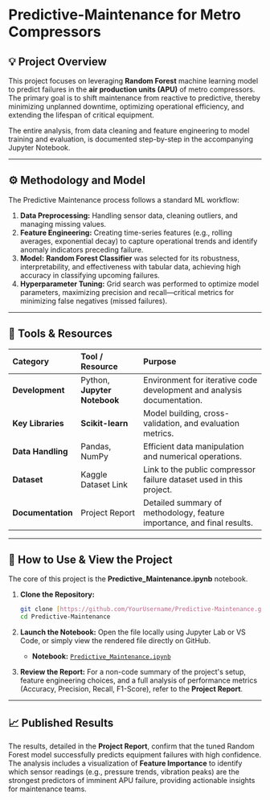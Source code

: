 # Predictive-Maintenance for Metro Compressors

## 💡 Project Overview

This project focuses on leveraging **Random Forest** machine learning model to predict failures in the **air production units (APU)** of metro compressors. The primary goal is to shift maintenance from reactive to predictive, thereby minimizing unplanned downtime, optimizing operational efficiency, and extending the lifespan of critical equipment.

The entire analysis, from data cleaning and feature engineering to model training and evaluation, is documented step-by-step in the accompanying Jupyter Notebook.

---

## ⚙️ Methodology and Model

The Predictive Maintenance process follows a standard ML workflow:

1.  **Data Preprocessing:** Handling sensor data, cleaning outliers, and managing missing values.
2.  **Feature Engineering:** Creating time-series features (e.g., rolling averages, exponential decay) to capture operational trends and identify anomaly indicators preceding failure.
3.  **Model:** **Random Forest Classifier** was selected for its robustness, interpretability, and effectiveness with tabular data, achieving high accuracy in classifying upcoming failures.
4.  **Hyperparameter Tuning:** Grid search was performed to optimize model parameters, maximizing precision and recall—critical metrics for minimizing false negatives (missed failures).

---

## 🧰 Tools & Resources

| Category | Tool / Resource | Purpose |
| :--- | :--- | :--- |
| **Development** | Python, **Jupyter Notebook** | Environment for iterative code development and analysis documentation. |
| **Key Libraries** | **Scikit-learn** | Model building, cross-validation, and evaluation metrics. |
| **Data Handling** | Pandas, NumPy | Efficient data manipulation and numerical operations. |
| **Dataset** | Kaggle Dataset Link | Link to the public compressor failure dataset used in this project. |
| **Documentation** | Project Report | Detailed summary of methodology, feature importance, and final results. |

---

## 🚀 How to Use & View the Project

The core of this project is the **Predictive_Maintenance.ipynb** notebook.

1.  **Clone the Repository:**
    ```bash
    git clone [https://github.com/YourUsername/Predictive-Maintenance.git](https://github.com/YourUsername/Predictive-Maintenance.git)
    cd Predictive-Maintenance
    ```
2.  **Launch the Notebook:** Open the file locally using Jupyter Lab or VS Code, or simply view the rendered file directly on GitHub.
    * **Notebook:** [`Predictive_Maintenance.ipynb`](./predictive%20maintenance.ipynb)

3.  **Review the Report:** For a non-code summary of the project's setup, feature engineering choices, and a full analysis of performance metrics (Accuracy, Precision, Recall, F1-Score), refer to the **Project Report**.

---

## 📈 Published Results

The results, detailed in the **Project Report**, confirm that the tuned Random Forest model successfully predicts equipment failures with high confidence. The analysis includes a visualization of **Feature Importance** to identify which sensor readings (e.g., pressure trends, vibration peaks) are the strongest predictors of imminent APU failure, providing actionable insights for maintenance teams.
